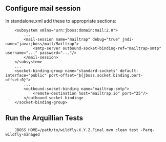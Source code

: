 Configure mail session
----------------------

In standalone.xml add these to appropriate sections:

        <subsystem xmlns="urn:jboss:domain:mail:2.0">
            ...
            <mail-session name="mailtrap" debug="true" jndi-name="java:jboss/mail/Mailtrap">
                <smtp-server outbound-socket-binding-ref="mailtrap-smtp" username="..." password="..."/>
            </mail-session>
        </subsystem>
        ...
        <socket-binding-group name="standard-sockets" default-interface="public" port-offset="${jboss.socket.binding.port-offset:0}">
            ...           
            <outbound-socket-binding name="mailtrap-smtp">
                <remote-destination host="mailtrap.io" port="25"/>
            </outbound-socket-binding>
        </socket-binding-group>

        

Run the Arquillian Tests 
------------------------

        JBOSS_HOME=/path/to/wildfly-X.Y.Z.Final mvn clean test -Parq-wildfly-managed


